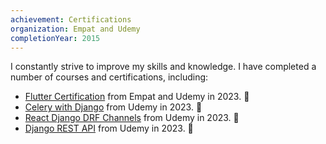 ```yaml
---
achievement: Certifications
organization: Empat and Udemy
completionYear: 2015
---
```


I constantly strive to improve my skills and knowledge. I have completed a number of courses and certifications, including:

- [Flutter Certification](https://flutter-certificates.empat.tech/certificate/8) from Empat and Udemy in 2023. 🎉
- [Celery with Django](https://ua.udemy.com/certificate/UC-a58cea2e-8ad0-4441-b350-878e5e6d28da/) from Udemy in 2023. 🎉
- [React Django DRF Channels](https://ua.udemy.com/certificate/UC-b204a8ce-486e-4e1a-82fa-f983f6f056c6/) from Udemy in 2023. 🎉
- [Django REST API](https://ua.udemy.com/certificate/UC-a3c38859-62b0-4b25-acbb-6cacd1681a0f/) from Udemy in 2023. 🎉
